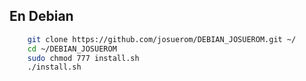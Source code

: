 ## En Debian
```bash
    git clone https://github.com/josuerom/DEBIAN_JOSUEROM.git ~/
    cd ~/DEBIAN_JOSUEROM
    sudo chmod 777 install.sh
    ./install.sh
```
